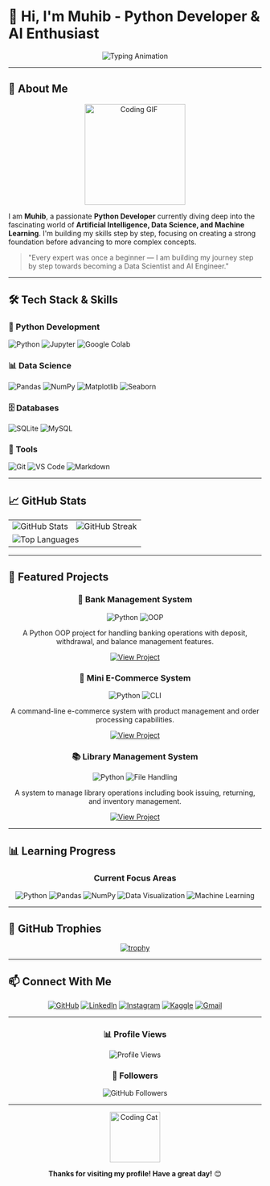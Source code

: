 # 🤖 Hi, I'm Muhib - Python Developer & AI Enthusiast

<div align="center">
  <img src="https://readme-typing-svg.demolab.com?font=JetBrains+Mono&weight=800&size=38&duration=3500&pause=800&color=6366F1&center=true&vCenter=true&width=850&lines=Python+Developer;AI+and+Data+Science+Learner;Future+Machine+Learning+Engineer" alt="Typing Animation" />
</div>

---

## 🚀 About Me

<div align="center">
  <img src="https://media.giphy.com/media/LMcB8XospGZO8UQq87/giphy.gif" width="200" alt="Coding GIF">
</div>

I am **Muhib**, a passionate **Python Developer** currently diving deep into the fascinating world of **Artificial Intelligence, Data Science, and Machine Learning**. I'm building my skills step by step, focusing on creating a strong foundation before advancing to more complex concepts.

> "Every expert was once a beginner — I am building my journey step by step towards becoming a Data Scientist and AI Engineer."

---

## 🛠 Tech Stack & Skills

### 🐍 Python Development
![Python](https://img.shields.io/badge/Python-3776AB?style=for-the-badge&logo=python&logoColor=white)
![Jupyter](https://img.shields.io/badge/Jupyter-F37626?style=for-the-badge&logo=Jupyter&logoColor=white)
![Google Colab](https://img.shields.io/badge/Colab-F9AB00?style=for-the-badge&logo=googlecolab&color=525252)

### 📊 Data Science
![Pandas](https://img.shields.io/badge/Pandas-2C2D72?style=for-the-badge&logo=pandas&logoColor=white)
![NumPy](https://img.shields.io/badge/Numpy-777BB4?style=for-the-badge&logo=numpy&logoColor=white)
![Matplotlib](https://img.shields.io/badge/Matplotlib-%23ffffff.svg?style=for-the-badge&logo=Matplotlib&logoColor=black)
![Seaborn](https://img.shields.io/badge/Seaborn-0C7B93?style=for-the-badge)

### 🗄️ Databases
![SQLite](https://img.shields.io/badge/SQLite-07405E?style=for-the-badge&logo=sqlite&logoColor=white)
![MySQL](https://img.shields.io/badge/MySQL-00000F?style=for-the-badge&logo=mysql&logoColor=white)

### 🔧 Tools
![Git](https://img.shields.io/badge/Git-F05032?style=for-the-badge&logo=git&logoColor=white)
![VS Code](https://img.shields.io/badge/VS_Code-0078D4?style=for-the-badge&logo=visual%20studio%20code&logoColor=white)
![Markdown](https://img.shields.io/badge/Markdown-000000?style=for-the-badge&logo=markdown&logoColor=white)

---

## 📈 GitHub Stats

<div align="center">
  <table>
    <tr>
      <td>
        <img src="https://github-readme-stats.vercel.app/api?username=Mk-x404&show_icons=true&theme=radical&hide_border=true&bg_color=00000000&title_color=6366F1&icon_color=6366F1&text_color=ffffff&ring_color=6366F1" alt="GitHub Stats" />
      </td>
      <td>
        <img src="https://github-readme-streak-stats.herokuapp.com/?user=Mk-x404&theme=radical&hide_border=true&background=00000000&stroke=6366F1&ring=6366F1&fire=6366F1&currStreakLabel=6366F1" alt="GitHub Streak" />
      </td>
    </tr>
    <tr>
      <td colspan="2">
        <img src="https://github-readme-stats.vercel.app/api/top-langs/?username=Mk-x404&layout=compact&theme=radical&hide_border=true&bg_color=00000000&title_color=6366F1&text_color=ffffff&border_radius=15" alt="Top Languages" />
      </td>
    </tr>
  </table>
</div>

---

## 🚀 Featured Projects

<div align="center">
  
### 🏦 Bank Management System
![Python](https://img.shields.io/badge/Python-3.x-blue?style=flat-square)
![OOP](https://img.shields.io/badge/OOP-Concept-green?style=flat-square)

A Python OOP project for handling banking operations with deposit, withdrawal, and balance management features.

[![View Project](https://img.shields.io/badge/View-Project-6366F1?style=for-the-badge)](https://github.com/Mk-x404/Bank-Management-System)

### 🛒 Mini E-Commerce System
![Python](https://img.shields.io/badge/Python-3.x-blue?style=flat-square)
![CLI](https://img.shields.io/badge/CLI-Application-yellow?style=flat-square)

A command-line e-commerce system with product management and order processing capabilities.

[![View Project](https://img.shields.io/badge/View-Project-6366F1?style=for-the-badge)](https://github.com/Mk-x404/E-Commerce-System)

### 📚 Library Management System
![Python](https://img.shields.io/badge/Python-3.x-blue?style=flat-square)
![File Handling](https://img.shields.io/badge/File-Handling-orange?style=flat-square)

A system to manage library operations including book issuing, returning, and inventory management.

[![View Project](https://img.shields.io/badge/View-Project-6366F1?style=for-the-badge)](https://github.com/Mk-x404/Library-Management-System)

</div>

---

## 📊 Learning Progress

<div align="center">
  
### Current Focus Areas
![Python](https://progress-bar.dev/90/?title=Python&width=400&color=6366F1)
![Pandas](https://progress-bar.dev/70/?title=Pandas&width=400&color=6366F1)
![NumPy](https://progress-bar.dev/65/?title=NumPy&width=400&color=6366F1)
![Data Visualization](https://progress-bar.dev/60/?title=DataViz&width=400&color=6366F1)
![Machine Learning](https://progress-bar.dev/40/?title=ML&width=400&color=6366F1)

</div>

---

## 🌟 GitHub Trophies

<div align="center">
  
[![trophy](https://github-profile-trophy.vercel.app/?username=Mk-x404&theme=radical&no-frame=true&row=1&margin-w=15&margin-h=15)](https://github.com/ryo-ma/github-profile-trophy)

</div>

---

## 📫 Connect With Me

<div align="center">
  
[![GitHub](https://img.shields.io/badge/GitHub-181717?style=for-the-badge&logo=github&logoColor=white)](https://github.com/Mk-x404)
[![LinkedIn](https://img.shields.io/badge/LinkedIn-0A66C2?style=for-the-badge&logo=linkedin&logoColor=white)](https://www.linkedin.com/in/muhib-khan-x73)
[![Instagram](https://img.shields.io/badge/Instagram-E4405F?style=for-the-badge&logo=instagram&logoColor=white)](https://instagram.com/me._.muhiiib)
[![Kaggle](https://img.shields.io/badge/Kaggle-20BEFF?style=for-the-badge&logo=kaggle&logoColor=white)](https://www.kaggle.com/muhibbb)
[![Gmail](https://img.shields.io/badge/Gmail-D14836?style=for-the-badge&logo=gmail&logoColor=white)](mailto:your-email@gmail.com)

</div>

---

<div align="center">
  
### 📊 Profile Views
![Profile Views](https://komarev.com/ghpvc/?username=Mk-x404&color=6366F1&style=for-the-badge&label=PROFILE+VISITORS)

### 👥 Followers
![GitHub Followers](https://img.shields.io/github/followers/Mk-x404?color=6366F1&style=for-the-badge&logo=github&label=FOLLOWERS)

</div>

---

<div align="center">
  
<img src="https://media.giphy.com/media/ZVik7pBtu9dNS/giphy.gif" width="100" alt="Coding Cat">

**Thanks for visiting my profile! Have a great day!** 😊

</div>
